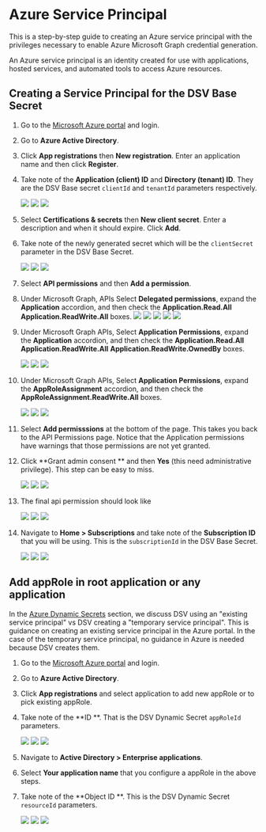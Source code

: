 [title]: # (Azure Service Principal)
[tags]: # (DevOps Secrets Vault,DSV,)
[priority]: # (6220)

# Azure Service Principal

This is a step-by-step guide to creating an Azure service principal with the privileges necessary to enable Azure Microsoft Graph credential generation.

An Azure service principal is an identity created for use with applications, hosted services, and automated tools to access Azure resources. 

## Creating a Service Principal for the DSV Base Secret

1. Go to the [Microsoft Azure portal](https://portal.azure.com) and login.
2. Go to **Azure Active Directory**.
3. Click **App registrations** then **New registration**.  Enter an application name and then click **Register**.
4. Take note of the **Application (client) ID** and **Directory (tenant) ID**.  They are the DSV Base secret `clientId` and `tenantId` parameters respectively.

    ![](../../../images/spacer.png)
    ![](../../../images/applicationIDs.png)
    ![](../../../images/spacer.png)

5. Select **Certifications & secrets** then **New client secret**.  Enter a description and when it should expire.  Click **Add**.
6. Take note of the newly generated secret which will be the `clientSecret` parameter in the DSV Base Secret.

    ![](../../../images/spacer.png)
    ![](../../../images/clientsecret.png)
    ![](../../../images/spacer.png)

7. Select **API permissions** and then **Add a permission**.
9. Under Microsoft Graph,  APIs Select **Delegated permissions**, expand the **Application** accordion, and then check the **Application.Read.All**  **Application.ReadWrite.All** boxes.
   ![](../../../images/spacer.png)
    ![](../../../images/msgraphrequestapi.png) 
    ![](../../../images/spacer.png)
    ![](../../../images/msgraphdelegatedpermissions.png)
    ![](../../../images/spacer.png)

10. Under Microsoft Graph APIs, Select **Application Permissions**, expand the **Application** accordion, and then check the 
**Application.Read.All**  **Application.ReadWrite.All** **Application.ReadWrite.OwnedBy** boxes.

    ![](../../../images/spacer.png)
    ![](../../../images/msgraphpermissions.png)
    ![](../../../images/spacer.png)
    
10. Under Microsoft Graph APIs, Select **Application Permissions**, expand the **AppRoleAssignment** accordion, and then check the 
**AppRoleAssignment.ReadWrite.All** boxes.

    ![](../../../images/spacer.png)
    ![](../../../images/approleassignments.png)
    ![](../../../images/spacer.png)

11. Select **Add permisssions** at the bottom of the page.  This takes you back to the API Permissions page.  Notice that the Application permissions have warnings that those permissions are not yet granted.     
12. Click **Grant admin consent ** and then **Yes** (this need administrative privilege).  This step can be easy to miss.

    ![](../../../images/spacer.png)
    ![](../../../images/grantpermission.png)
    ![](../../../images/spacer.png)
    
13. The final api permission should look like

    ![](../../../images/spacer.png)
    ![](../../../images/msgraphpermission.png)
    ![](../../../images/spacer.png)

14. Navigate to **Home > Subscriptions** and take note of the **Subscription ID** that you will be using.  This is the `subscriptionId` in the DSV Base Secret.

    ![](../../../images/spacer.png)
    ![](../../../images/subscription.png)
    ![](../../../images/spacer.png)

## Add appRole in root application or any application  

In the [Azure Dynamic Secrets](azure.md) section, we discuss DSV using an "existing service principal" vs DSV creating a "temporary service principal".  This is guidance on creating an existing service principal in the Azure portal.  In the case of the temporary service principal, no guidance in Azure is needed because DSV creates them.

1. Go to the [Microsoft Azure portal](https://portal.azure.com) and login.
2. Go to **Azure Active Directory**.
3. Click **App registrations** and select application to add new appRole or to pick existing appRole. 
6. Take note of the **ID **.  That is  the DSV Dynamic Secret `appRoleId` parameters.

    ![](../../../images/spacer.png)
    ![](../../../images/msgraphAppRole.png)
    ![](../../../images/spacer.png)

4. Navigate to **Active Directory  > Enterprise applications**.
5. Select **Your application name** that you configure a appRole in the above steps. 
6. Take note of the **Object ID **.  This is  the DSV Dynamic Secret `resourceId` parameters.

    ![](../../../images/spacer.png)
    ![](../../../images/msgraphenterprise.png)
    ![](../../../images/spacer.png)
